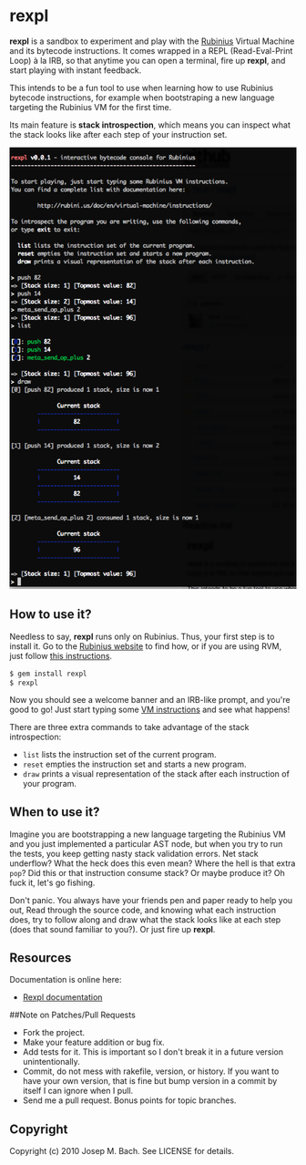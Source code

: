 # rexpl

**rexpl** is a sandbox to experiment and play with the [Rubinius](http:://rubini.us)
Virtual Machine and its bytecode instructions. It comes wrapped in a REPL
(Read-Eval-Print Loop) à la IRB, so that anytime you can open a terminal,
fire up **rexpl**, and start playing with instant feedback.

This intends to be a fun tool to use when learning how to use Rubinius
bytecode instructions, for example when bootstraping a new language targeting
the Rubinius VM for the first time.

Its main feature is **stack introspection**, which means you can inspect
what the stack looks like after each step of your instruction set.

![Rexpl](screenshot.png)

## How to use it?

Needless to say, **rexpl** runs only on Rubinius. Thus, your first step is to
install it. Go to the [Rubinius website](http://rubini.us) to find how, or if
you are using RVM, just follow [this instructions](http://beginrescueend.com/interpreters/rbx/).

    $ gem install rexpl
    $ rexpl

Now you should see a welcome banner and an IRB-like prompt, and you're good to
go! Just start typing some [VM instructions](http://rubini.us/doc/en/virtual-machine/instructions/)
and see what happens!

There are three extra commands to take advantage of the stack introspection:

* `list` lists the instruction set of the current program.
* `reset` empties the instruction set and starts a new program.
* `draw` prints a visual representation of the stack after each instruction of
your program.

## When to use it?

Imagine you are bootstrapping a new language targeting the Rubinius VM and you
just implemented a particular AST node, but when you try to run the tests, you
keep getting nasty stack validation errors. Net stack underflow? What the heck
does this even mean? Where the hell is that extra `pop`? Did this or that
instruction consume stack? Or maybe produce it? Oh fuck it, let's go fishing.

Don't panic. You always have your friends pen and paper ready to help you out,
Read through the source code, and knowing what each instruction does, try to
follow along and draw what the stack looks like at each step (does that sound
familiar to you?). Or just fire up **rexpl**.

## Resources

Documentation is online here:

* [Rexpl documentation](http://rdoc.info/github/txus/rexpl/master/frames)

##Note on Patches/Pull Requests
 
* Fork the project.
* Make your feature addition or bug fix.
* Add tests for it. This is important so I don't break it in a
  future version unintentionally.
* Commit, do not mess with rakefile, version, or history.
  If you want to have your own version, that is fine but bump version
  in a commit by itself I can ignore when I pull.
* Send me a pull request. Bonus points for topic branches.

## Copyright

Copyright (c) 2010 Josep M. Bach. See LICENSE for details.

